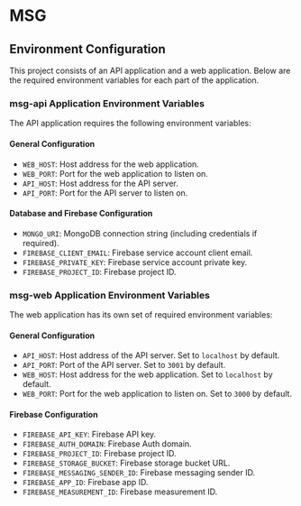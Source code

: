 # MSG

## Environment Configuration

This project consists of an API application and a web application. Below are the required environment variables for each part of the application.

### msg-api Application Environment Variables

The API application requires the following environment variables:

#### General Configuration
- `WEB_HOST`: Host address for the web application.
- `WEB_PORT`: Port for the web application to listen on.
- `API_HOST`: Host address for the API server.
- `API_PORT`: Port for the API server to listen on.

#### Database and Firebase Configuration
- `MONGO_URI`: MongoDB connection string (including credentials if required).
- `FIREBASE_CLIENT_EMAIL`: Firebase service account client email.
- `FIREBASE_PRIVATE_KEY`: Firebase service account private key.
- `FIREBASE_PROJECT_ID`: Firebase project ID.

### msg-web Application Environment Variables

The web application has its own set of required environment variables:

#### General Configuration
- `API_HOST`: Host address of the API server. Set to `localhost` by default.
- `API_PORT`: Port of the API server. Set to `3001` by default.
- `WEB_HOST`: Host address for the web application. Set to `localhost` by default.
- `WEB_PORT`: Port for the web application to listen on. Set to `3000` by default.

#### Firebase Configuration
- `FIREBASE_API_KEY`: Firebase API key.
- `FIREBASE_AUTH_DOMAIN`: Firebase Auth domain.
- `FIREBASE_PROJECT_ID`: Firebase project ID.
- `FIREBASE_STORAGE_BUCKET`: Firebase storage bucket URL.
- `FIREBASE_MESSAGING_SENDER_ID`: Firebase messaging sender ID.
- `FIREBASE_APP_ID`: Firebase app ID.
- `FIREBASE_MEASUREMENT_ID`: Firebase measurement ID.
